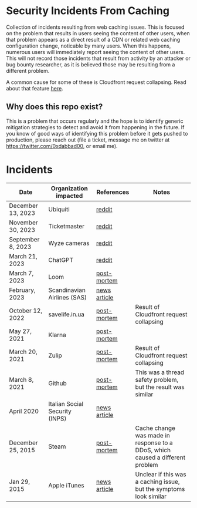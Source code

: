 # Security Incidents From Caching
Collection of incidents resulting from web caching issues.  This is focused on the problem that results in users seeing the content of other users, when that problem appears as a direct result of a CDN or related web caching configuration change, noticable by many users. When this happens, numerous users will immediately report seeing the content of other users.  This will not record those incidents that result from activity by an attacker or bug bounty researcher, as it is believed those may be resulting from a different problem.

A common cause for some of these is Cloudfront request collapsing. Read about that feature [here](https://docs.aws.amazon.com/AmazonCloudFront/latest/DeveloperGuide/RequestAndResponseBehaviorCustomOrigin.html#request-custom-traffic-spikes).

## Why does this repo exist?
This is a problem that occurs regularly and the hope is to identify generic mitigation strategies to detect and avoid it from happening in the future.  If you know of good ways of identifying this problem before it gets pushed to production, please reach out (file a ticket, message me on twitter at https://twitter.com/0xdabbad00, or email me).

# Incidents
| Date | Organization impacted | References | Notes |
| ---- | --------------------- | ---------- | ----- |
| December 13, 2023 | Ubiquiti | [reddit](https://www.reddit.com/r/Ubiquiti/comments/18hgpw1/security_problem/?share_id=yUmL6IOwgoKmgd3idJqk9) | |
| November 30, 2023 | Ticketmaster | [reddit](https://old.reddit.com/r/singapore/comments/1880hmj/ticketmaster_bug_is_allowing_users_to_access/) | |
| September 8, 2023 | Wyze cameras | [reddit](https://www.reddit.com/r/wyzecam/comments/16dlse8/seeing_someone_elses_webcam_feed/) | | 
| March 21, 2023 | ChatGPT | [reddit](https://www.reddit.com/r/ChatGPT/comments/11wkw5z/has_chatgpt_or_me_been_hacked_ive_never_had_these/) | |
| March 7, 2023 | Loom | [post-mortem](https://www.loom.com/blog/march-7-incident-update) | |
| February, 2023 | Scandinavian Airlines (SAS) | [news article](https://www.bleepingcomputer.com/news/security/scandinavian-airlines-says-cyberattack-caused-passenger-data-leak/amp/) | |
| October 12, 2022 | savelife.in.ua | [post-mortem](https://medium.com/@gleb.pushkov/how-to-prevent-data-leakage-when-using-aws-cloudfront-to-cache-api-requests-5a179bb04bd5) | Result of Cloudfront request collapsing |
| May 27, 2021 | Klarna | [post-mortem](https://www.klarna.com/us/blog/may-27-incident-report/) | |
| March 20, 2021 | Zulip | [post-mortem](https://blog.zulip.com/2021/03/20/zulip-cloud-security-incident/) | Result of Cloudfront request collapsing |
| March 8, 2021 | Github | [post-mortem](https://github.blog/2021-03-18-how-we-found-and-fixed-a-rare-race-condition-in-our-session-handling/) | This was a thread safety problem, but the result was similar |
| April 2020 | Italian Social Security (INPS) | [news article](https://www-garanteprivacy-it.translate.goog/home/docweb/-/docweb-display/docweb/9344061?_x_tr_sl=auto&_x_tr_tl=en&_x_tr_hl=en-US&_x_tr_pto=wapp) | |
| December 25, 2015 | Steam | [post-mortem](https://store.steampowered.com/oldnews/19852) | Cache change was made in response to a DDoS, which caused a different problem |
| Jan 29, 2015 | Apple iTunes | [news article](https://appleinsider.com/articles/15/01/29/itunes-connect-bug-logs-developers-into-random-apple-account-displays-wrong-apps) | Unclear if this was a caching issue, but the symptoms look similar |
